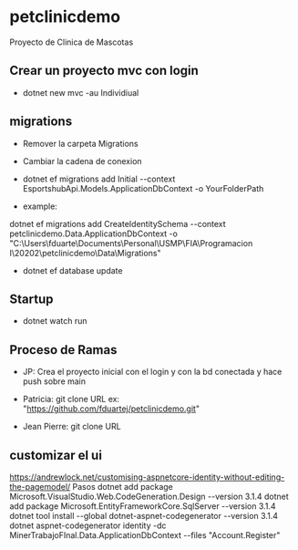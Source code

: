 # petclinicdemo
Proyecto de Clinica de Mascotas

## Crear un proyecto mvc con login

- dotnet new mvc -au Individiual


## migrations 

- Remover la carpeta Migrations
- Cambiar la cadena de conexion
- dotnet ef migrations add Initial --context EsportshubApi.Models.ApplicationDbContext -o YourFolderPath

- example:

dotnet ef migrations add CreateIdentitySchema --context petclinicdemo.Data.ApplicationDbContext -o "C:\Users\fduarte\Documents\Personal\USMP\FIA\Programacion I\20202\petclinicdemo\Data\Migrations"

- dotnet ef database update

## Startup

- dotnet watch run

## Proceso de Ramas

- JP: Crea el proyecto inicial con el login y con la bd conectada y hace push sobre main

- Patricia: git clone URL ex: "https://github.com/fduartej/petclinicdemo.git"

- Jean Pierre: git clone URL 

## customizar el ui

https://andrewlock.net/customising-aspnetcore-identity-without-editing-the-pagemodel/
Pasos
dotnet add package Microsoft.VisualStudio.Web.CodeGeneration.Design --version 3.1.4
dotnet add package Microsoft.EntityFrameworkCore.SqlServer --version 3.1.4
dotnet tool install --global dotnet-aspnet-codegenerator --version 3.1.4
dotnet aspnet-codegenerator identity -dc MinerTrabajoFInal.Data.ApplicationDbContext --files "Account.Register"
